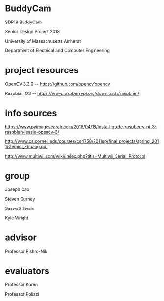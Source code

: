 # BuddyCam
SDP18 BuddyCam

Senior Design Project 2018

University of Massachusetts Amherst

Department of Electrical and Computer Engineering

# project resources
OpenCV 3.3.0 -- https://github.com/opencv/opencv

Raspbian OS -- https://www.raspberrypi.org/downloads/raspbian/


# info sources
https://www.pyimagesearch.com/2016/04/18/install-guide-raspberry-pi-3-raspbian-jessie-opencv-3/

http://www.cs.cornell.edu/courses/cs4758/2011sp/final_projects/spring_2011/Gemici_Zhuang.pdf

http://www.multiwii.com/wiki/index.php?title=Multiwii_Serial_Protocol


# group 
Joseph Cao

Steven Gurney

Saswati Swain

Kyle Wright

# advisor
Professor Pishro-Nik

# evaluators
Professor Koren

Professor Polizzi
